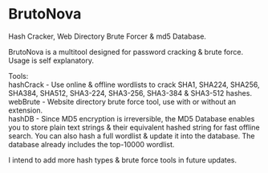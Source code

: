 # BrutoNova  

Hash Cracker, Web Directory Brute Forcer & md5 Database.  

BrutoNova is a multitool designed for password cracking & brute force. Usage is self explanatory.  

Tools:  
    hashCrack - Use online & offline wordlists to crack SHA1, SHA224, SHA256, SHA384, SHA512, SHA3-224, SHA3-256, SHA3-384 & SHA3-512 hashes.  
    webBrute - Website directory brute force tool, use with or without an extension.  
    hashDB - Since MD5 encryption is irreversible, the MD5 Database enables you to store plain text strings & their equivalent hashed string for fast offline search. You can also hash a full wordlist & update it into the database. The database already includes the top-10000 wordlist.  

I intend to add more hash types & brute force tools in future updates.  
